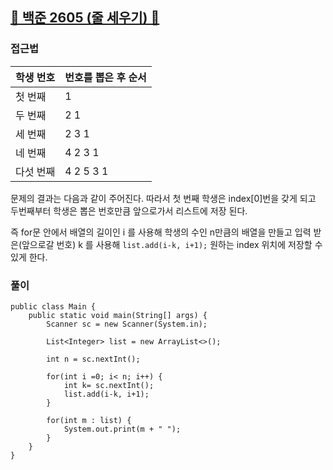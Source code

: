 ##   <a href="https://www.acmicpc.net/problem/2605">📖 백준 2605 (줄 세우기) 📖</a>



### 접근법
| 학생 번호 | 번호를 뽑은 후 순서                 |
|------------|--------------------------------------|
| 첫 번째    | 1                                    |
| 두 번째    | 2 1                                  |
| 세 번째    | 2 3 1                                |
| 네 번째    | 4 2 3 1                              |
| 다섯 번째  | 4 2 5 3 1                            |

문제의 결과는 다음과 같이 주어진다.
따라서 첫 번째 학생은 index[0]번을 갖게 되고
두번째부터 학생은 뽑은 번호만큼 앞으로가서 리스트에 저장 된다.

즉 for문 안에서 배열의 길이인 i 를 사용해 학생의 수인 n만큼의 배열을 만들고
입력 받은(앞으로갈 번호) k 를 사용해 `list.add(i-k, i+1);` 원하는 index 위치에 저장할 수 있게 한다.


### 풀이

```
public class Main {
	public static void main(String[] args) {
		Scanner sc = new Scanner(System.in);
		
		List<Integer> list = new ArrayList<>();
		
		int n = sc.nextInt();
		
		for(int i =0; i< n; i++) {
			int k= sc.nextInt();
			list.add(i-k, i+1);		
		}
		
		for(int m : list) {
			System.out.print(m + " ");
		}
	}
}
```
